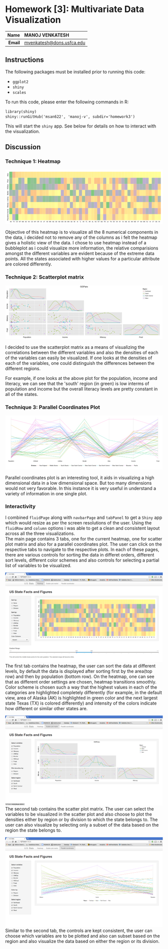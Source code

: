 Homework [3]:  Multivariate Data Visualization
==============================

| **Name**  | MANOJ VENKATESH  |
|----------:|:-------------|
| **Email** | mvenkatesh@dons.usfca.edu |

## Instructions ##

The following packages must be installed prior to running this code:

- `ggplot2`
- `shiny`
- `scales`

To run this code, please enter the following commands in R:

```
library(shiny)
shiny::runGitHub('msan622', 'manoj-v', subdir='homework3')
```
This will start the `shiny` app. See below for details on how to interact with the visualization.


## Discussion ##

### Technique 1: Heatmap ###

![heatmap](heatmap.png)

Objective of this heatmap is to visualize all the 8 numerical components in the data, i decided not to remove any of the columns as i felt the heatmap gives a holistic view of the data. I chose to use heatmap instead of a bubbleplot as i could visualize more information, the relative comparisions amongst the different variables are evident because of the extreme data points. All the states associated with higher values for a particular attribute are colored differently. 

### Technique 2: Scatterplot matrix ###

![scatterplot](smplot.png)

I decided to use the scatterplot matrix as a means of visualizing the correlations between the different variables and also the densities of each of the variables can easily be visualized. If one looks at the densities of each of the variables, one could distinguish the differences between the different regions. 

  For example, if one looks at the above plot for the population, income and literacy, we can see that the 'south' region (in green) is low interms of population and income but the overall literacy levels are pretty constant in all of the states.

### Technique 3: Parallel Coordinates Plot ###

![parallelcoordinates](pcplot.png)

Parallel coordinates plot is an interesting tool, it aids in visualizing a high dimensional data in a low dimensional space. But too many dimensions would not very favorable. In this instance it is very useful in understand a variety of information in one single plot. 


### Interactivity ###

I combined `fluidPage` along with `navbarPage` and `tabPanel` to get a `Shiny` app which would resize as per the screen resolutions of the user. Using the `fluidRow` and `column` options i was able to get a clean and consistent layout across all the three visualizations.  
The main page contains 3 tabs, one for the current heatmap, one for scatter plot matrix and also for a parallel coordinates plot. The user can click on the respective tabs to navigate to the respective plots. In each of these pages, there are various controls for sorting the data in differet orders, different sort levels, different color schemes and also controls for selecting a partial list of variables to be visualized.

![tab1](tab1.png)
  The first tab contains the heatmap, the user can sort the data at different levels, by default the data is displayed after sorting first by the area(top row) and then by population (bottom row). On the heatmap, one can see that as different order settings are chosen, heatmap transitions smoothly. Color scheme is chosen such a way that the highest values in each of the categories are highlighted completely differently (for example, in the default view, area of Alaska (AK) is highlighted in green color and the next largest state Texas (TX) is colored differently) and intensity of the colors indicate how different or similar other states are. 
  
![tab2](tab2.png)
  The second tab contains the scatter plot matrix. The user can select the variables to be visualized in the scatter plot and also choose to plot the densities either by region or by division to which the state belongs to. The user can also visualize by selecting only a subset of the data based on the region the state belongs to.
  
![tab3](tab3.png)
  Similar to the second tab, the controls are kept consistent, the user can choose which variables are to be plotted and also can subset based on the region and also visualize the data based on either the region or its division. 